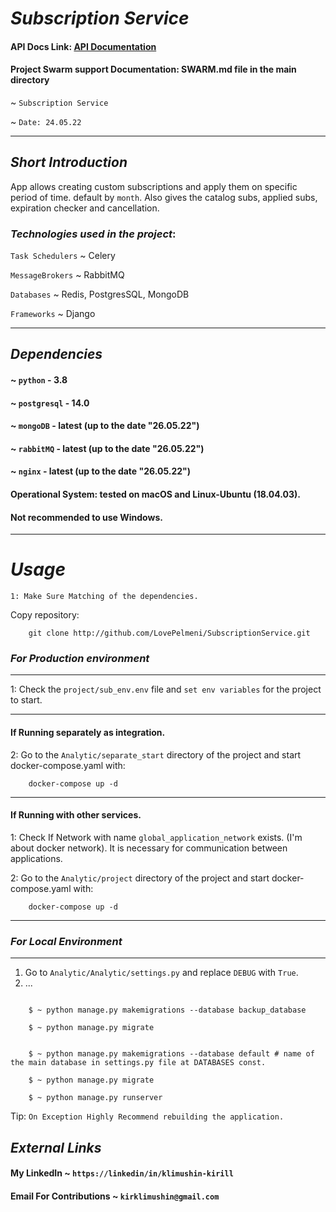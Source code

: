 # *Subscription Service*

#### API Docs Link: [API Documentation]("http://localhost:8077/swagger/")

#### Project Swarm support Documentation: SWARM.md file in the main directory 

~ `Subscription Service`

~ `Date: 24.05.22`

---

## *Short Introduction*

App allows creating custom subscriptions and apply them on specific period of time. default by `month`.
Also gives the catalog subs, applied subs, expiration checker and cancellation.
### *Technologies used in the project*:

`Task Schedulers` ~ Celery

`MessageBrokers` ~ RabbitMQ

`Databases` ~ Redis, PostgresSQL, MongoDB 

`Frameworks` ~ Django

---
## *Dependencies*
    
#### ~ `python` - 3.8 
#### ~ `postgresql` - 14.0
#### ~ `mongoDB` - latest (up to the date "26.05.22")
#### ~ `rabbitMQ` - latest (up to the date "26.05.22")
#### ~ `nginx` - latest (up to the date "26.05.22")

#### Operational System: tested on macOS and Linux-Ubuntu (18.04.03).
#### Not recommended to use Windows.

--- 

# *Usage*

`1: Make Sure Matching of the dependencies.`

Copy repository:
    
```doctest
    git clone http://github.com/LovePelmeni/SubscriptionService.git
```


### *For Production environment*

---

1: Check the `project/sub_env.env` file and `set env variables` for the project to start.


---
#### If Running separately as integration.
2: Go to the `Analytic/separate_start` directory of the project and start docker-compose.yaml with:

```doctest
    docker-compose up -d 
```
---
#### If Running with other services.

1: Check If Network with name `global_application_network` exists.
(I'm about docker network). It is necessary for communication between applications.


2: Go to the `Analytic/project` directory of the project and start docker-compose.yaml with:

```doctest
    docker-compose up -d 
```
---


### *For Local Environment* 

---
1. Go to `Analytic/Analytic/settings.py` and replace `DEBUG` with `True`.
2.    ...
```doctest

    $ ~ python manage.py makemigrations --database backup_database 
    
    $ ~ python manage.py migrate


    $ ~ python manage.py makemigrations --database default # name of the main database in settings.py file at DATABASES const.
    
    $ ~ python manage.py migrate

    $ ~ python manage.py runserver

```



Tip: `On Exception Highly Recommend rebuilding the application.`

## *External Links* 

#### My LinkedIn ~ `https://linkedin/in/klimushin-kirill`

#### Email For Contributions ~ `kirklimushin@gmail.com`


